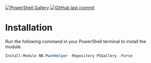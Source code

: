 [![PowerShell Gallery](https://img.shields.io/powershellgallery/dt/NN.PwshHelper?style=flat-square&logo=powershell&label=NN.PwshHelper&color=%235391fe)](https://www.powershellgallery.com/packages/NN.PwshHelper)
[![GitHub last commit](https://img.shields.io/github/last-commit/NorskNoobing/NN.PwshHelper?logo=github&style=flat-square&label=Last%20Commit)](https://github.com/norsknoobing/NN.PwshHelper)

# Installation
Run the following command in your PowerShell terminal to install the module.
```powershell
Install-Module NN.PwshHelper -Repository PSGallery -Force
```